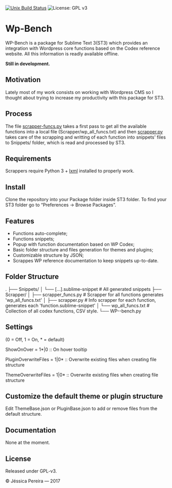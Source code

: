 [![Unix Build Status][travis-image]][travis-link]
![License: GPL v3][license-image]

# Wp-Bench
WP-Bench is a package for Sublime Text 3(ST3) which provides an integration with Wordpress core functions based on the Codex reference website. All this information is readly available offline.



**Still in development.**

## Motivation

Lately most of my work consists on working with Wordpress CMS so I thought about trying to increase my productivity with this package for ST3.

## Process

The file [scrapper-funcs.py](scrapper-funcs.py) takes a first pass to get all the available functions into a local file (Scrapper/wp_all_funcs.txt) and then [scrapper.py](scrapper.py) takes care of the scrapping and writting of each function into snippets' files to Snippets/ folder, which is read and processed by ST3.

## Requirements

Scrappers require Python 3 + [lxml](https://pypi.org/project/lxml/) installed to properly work.

## Install

Clone the repository into your Package folder inside ST3 folder. To find your ST3 folder go to “Preferences -> Browse Packages”.


## Features

- Functions auto-complete;
- Functions snippets;
- Popup with function documentation based on WP Codex;
- Basic folder structure and files generation for themes and plugins;
- Customizable structure by JSON;
- Scrappes WP reference documentation to keep snippets up-to-date.

## Folder Structure
.
├── Snippets/
│   └── [...].sublime-snippet      # All generated snippets
├── Scrapper/
│   ├── scrapper_funcs.py      # Scrapper for all functions generates 'wp_all_funcs.txt'
│   ├── scrapper.py      # Info scrapper for each function, generates each 'function.sublime-snippet'
│   └── wp_all_funcs.txt      # Collection of all codex functions, CSV style.
└── WP--bench.py

## Settings

(0 = Off, 1 = On, \* = default)

ShowOnOver = 1\*\|0 :: On hover tooltip

PluginOverwriteFiles = 1|0\* :: Overwrite existing files when creating file structure

ThemeOverwriteFiles = 1|0\* :: Overwrite existing files when creating file structure

## Customize the default theme or plugin structure

Edit ThemeBase.json or PluginBase.json to add or remove files from the default structure.

## Documentation

None at the moment.

## License
Released under GPL-v3.

© Jéssica Pereira — 2017

[travis-image]: https://img.shields.io/travis/psiico/WP-Bench/master.svg
[travis-link]: https://travis-ci.org/psiico/WP-Bench
[license-image]:https://img.shields.io/badge/License-GPL%20v2-blue.svg
